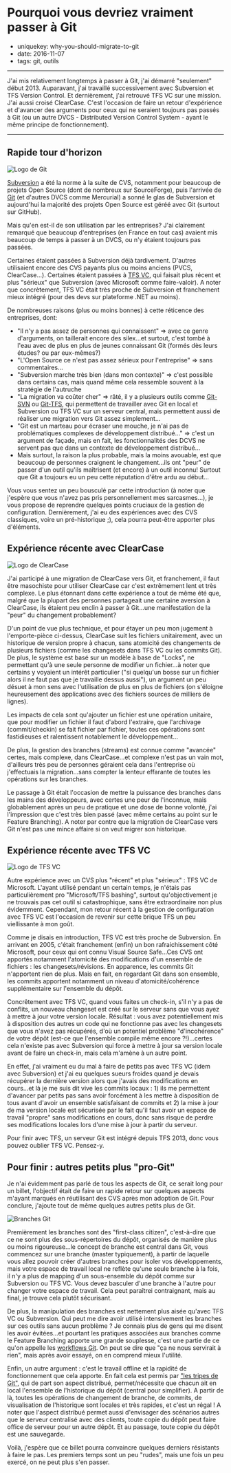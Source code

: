 Pourquoi vous devriez vraiment passer à Git
===========================================

- uniquekey: why-you-should-migrate-to-git
- date: 2016-11-07
- tags: git, outils

-----------------

J'ai mis relativement longtemps à passer à Git, j'ai démarré "seulement" début 2013. Auparavant, j'ai travaillé successivement avec Subversion et TFS Version Control. Et dernièrement, j'ai retrouvé TFS VC sur une mission. J'ai aussi croisé ClearCase. C'est l'occasion de faire un retour d'expérience et d'avancer des arguments pour ceux qui ne seraient toujours pas passés à Git (ou un autre DVCS - Distributed Version Control System - ayant le même principe de fonctionnement).

------------------

## Rapide tour d'horizon

<img alt="Logo de Git" class="img-float-left img-bg-white" src="/images/git.png"/>

[Subversion](https://subversion.apache.org/) a été la norme à la suite de CVS, notamment pour beaucoup de projets Open Source (dont de nombreux sur SourceForge), puis l'arrivée de [Git](https://git-scm.com/) (et d'autres DVCS comme Mercurial) a sonné le glas de Subversion et aujourd'hui la majorité des projets Open Source est géréé avec Git (surtout sur GitHub).

Mais qu'en est-il de son utilisation par les entreprises? J'ai clairement remarqué que beaucoup d'entreprises (en France en tout cas) avaient mis beaucoup de temps à passer à un DVCS, ou n'y étaient toujours pas passées.

Certaines étaient passées à Subversion déjà tardivement. D'autres utilisaient encore des CVS payants plus ou moins anciens (PVCS, ClearCase...). Certaines étaient passées à [TFS VC](https://www.visualstudio.com/en-us/docs/tfvc/overview), qui faisait plus récent et plus "sérieux" que Subversion (avec Microsoft comme faire-valoir). A noter que concrètement, TFS VC était très proche de Subversion et franchement mieux intégré (pour des devs sur plateforme .NET au moins).

De nombreuses raisons (plus ou moins bonnes) à cette réticence des entreprises, dont:

* "Il n'y a pas assez de personnes qui connaissent" => avec ce genre d'arguments, on taillerait encore des silex...et surtout, c'est tombé à l'eau avec de plus en plus de jeunes connaissant Git (formés dès leurs études? ou par eux-mêmes?)
* "L'Open Source ce n'est pas assez sérieux pour l'entreprise" => sans commentaires...
* "Subversion marche très bien (dans mon contexte)" => c'est possible dans certains cas, mais quand même cela ressemble souvent à la stratégie de l'autruche
* "La migration va coûter cher" => râté, il y a plusieurs outils comme [Git-SVN](https://git-scm.com/book/fr/v1/Git-et-les-autres-syst%C3%A8mes-Git-et-Subversion) ou [Git-TFS](https://github.com/git-tfs/git-tfs), qui permettent de travailler avec Git en local et Subversion ou TFS VC sur un serveur central, mais permettent aussi de réaliser une migration vers Git assez simplement...
* "Git est un marteau pour écraser une mouche, je n'ai pas de problématiques complexes de développement distribué..." => c'est un argument de façade, mais en fait, les fonctionnalités des DCVS ne servent pas que dans un contexte de développement distribué...
* Mais surtout, la raison la plus probable, mais la moins avouable, est que beaucoup de personnes craignent le changement...ils ont "peur" de passer d'un outil qu'ils maîtrisent (et encore) à un outil inconnu! Surtout que Git a toujours eu un peu cette réputation d'être ardu au début...

Vous vous sentez un peu bousculé par cette introduction (à noter que j'espère que vous n'avez pas pris personnellement mes sarcasmes...), je vous propose de reprendre quelques points cruciaux de la gestion de configuration. Dernièrement, j'ai eu des expériences avec des CVS classiques, voire un pré-historique ;), cela pourra peut-être apporter plus d'éléments.

## Expérience récente avec ClearCase

<img alt="Logo de ClearCase" class="img-float-left" src="/images/IBM-ClearCase.png"/>

J'ai participé à une migration de ClearCase vers Git, et franchement, il faut être masochiste pour utiliser ClearCase car c'est extrêmement lent et très complexe. Le plus étonnant dans cette expérience a tout de même été que, malgré que la plupart des personnes partageait une certaine aversion à ClearCase, ils étaient peu enclin à passer à Git...une manifestation de la "peur" du changement probablement?

D'un point de vue plus technique, et pour étayer un peu mon jugement à l'emporte-pièce ci-dessus, ClearCase suit les fichiers unitairement, avec un historique de version propre à chacun, sans atomicité des changements de plusieurs fichiers (comme les changesets dans TFS VC ou les commits Git). De plus, le système est basé sur un modèle à base de "Locks", ne permettant qu'à une seule personne de modifier un fichier...à noter que certains y voyaient un intérêt particulier ("si quelqu'un bosse sur un fichier alors il ne faut pas que je travaille dessus aussi"), un argument un peu désuet à mon sens avec l'utilisation de plus en plus de fichiers (on s'éloigne heureusement des applications avec des fichiers sources de milliers de lignes).

Les impacts de cela sont qu'ajouter un fichier est une opération unitaire, que pour modifier un fichier il faut d'abord l'extraire, que l'archivage (commit/checkin) se fait fichier par fichier, toutes ces opérations sont fastidieuses et ralentissent notablement le développement...

De plus, la gestion des branches (streams) est connue comme "avancée" certes, mais complexe, dans ClearCase...et complexe n'est pas un vain mot, d'ailleurs très peu de personnes géraient cela dans l'entreprise où j'effectuais la migration...sans compter la lenteur effarante de toutes les opérations sur les branches. 

Le passage à Git était l'occasion de mettre la puissance des branches dans les mains des développeurs, avec certes une peur de l'inconnue, mais globablement après un peu de pratique et une dose de bonne volonté, j'ai l'impression que c'est très bien passé (avec même certains au point sur le Feature Branching). A noter par contre que la migration de ClearCase vers Git n'est pas une mince affaire si on veut migrer son historique. 

## Expérience récente avec TFS VC

<img alt="Logo de TFS VC" class="img-float-left" src="/images/TFS-logo.png"/>

Autre expérience avec un CVS plus "récent" et plus "sérieux" : TFS VC de Microsoft. L'ayant utilisé pendant un certain temps, je n'étais pas particulièrement pro "Microsoft/TFS bashing", surtout qu'objectivement je ne trouvais pas cet outil si catastrophique, sans être extraordinaire non plus évidemment. Cependant, mon retour récent à la gestion de configuration avec TFS VC est l'occasion de revenir sur cette brique TFS un peu viellissante à mon goût.

Comme je disais en introduction, TFS VC est très proche de Subversion. En arrivant en 2005, c'était franchement (enfin) un bon rafraichissement côté Microsoft, pour ceux qui ont connu Visual Source Safe...Ces CVS ont apportés notamment l'atomicité des modifications d'un ensemble de fichiers : les changesets/révisions. En apparence, les commits Git n'apportent rien de plus. Mais en fait, en regardant Git dans son ensemble, les commits apportent notamment un niveau d'atomicité/cohérence supplémentaire sur l'ensemble du dépôt. 

Concrêtement avec TFS VC, quand vous faites un check-in, s'il n'y a pas de conflits, un nouveau changeset est créé sur le serveur sans que vous ayez à mettre à jour votre version locale. Résultat : vous avez potentiellement mis à disposition des autres un code qui ne fonctionne pas avec les changesets que vous n'avez pas récupérés, d'où un potentiel problème "d'incohérence" de votre dépôt (est-ce que l'ensemble compile même encore ?!)...certes cela n'existe pas avec Subversion qui force à mettre à jour sa version locale avant de faire un check-in, mais cela m'amène à un autre point.

En effet, j'ai vraiment eu du mal à faire de petits pas avec TFS VC (idem avec Subversion) et j'ai eu quelques sueurs froides quand je devais récupérer la dernière version alors que j'avais des modifications en cours...et là je me suis dit vive les commits locaux : 1) ils me permettent d'avancer par petits pas sans avoir forcément à les mettre à disposition de tous avant d'avoir un ensemble satisfaisant de commits et 2) la mise à jour de ma version locale est sécurisée par le fait qu'il faut avoir un espace de travail "propre" sans modifications en cours, donc sans risque de perdre ses modifications locales lors d'une mise à jour à partir du serveur.

Pour finir avec TFS, un serveur Git est intégré depuis TFS 2013, donc vous pouvez oublier TFS VC. Pensez-y.

## Pour finir : autres petits plus "pro-Git"

Je n'ai évidemment pas parlé de tous les aspects de Git, ce serait long pour un billet, l'objectif était de faire un rapide retour sur quelques aspects m'ayant marqués en réutilisant des CVS après mon adoption de Git. Pour conclure, j'ajoute tout de même quelques autres petits plus de Git.

<img alt="Branches Git" class="img-float-right" src="/images/GitBranching.jpg"/>

Premièrement les branches sont des "first-class citizen", c'est-à-dire que ce ne sont plus des sous-répertoires du dépôt, organisés de manière plus ou moins rigoureuse...le concept de branche est central dans Git, vous commencez sur une branche (master typiquement), à partir de laquelle vous allez pouvoir créer d'autres branches pour isoler vos développements, mais votre espace de travail local ne reflète qu'une seule branche à la fois, il n'y a plus de mapping d'un sous-ensemble du dépôt comme sur Subversion ou TFS VC. Vous devez basculer d'une branche à l'autre pour changer votre espace de travail. Cela peut paraîtrei contraignant, mais au final, je trouve cela plutôt sécurisant.

De plus, la manipulation des branches est nettement plus aisée qu'avec TFS VC ou Subversion. Qui peut me dire avoir utilisé intensivement les branches sur ces outils sans aucun problème ? Je connais plus de gens qui me disent les avoir évitées...et pourtant les pratiques associées aux branches comme le Feature Branching apporte une grande souplesse, c'est une partie de ce qu'on appelle les [workflows Git](https://www.atlassian.com/git/tutorials/comparing-workflows/). On peut se dire que "ça ne nous servirait à rien", mais après avoir essayé, on en comprend mieux l'utilité.

Enfin, un autre argument : c'est le travail offline et la rapidité de fonctionnement que cela apporte. En fait cela est permis par ["les tripes de Git"](https://git-scm.com/book/fr/v1/Les-tripes-de-Git), qui de part son aspect distribué, permet/nécessite que chacun ait en local l'ensemble de l'historique du dépôt (central pour simplifier). A partir de là, toutes les opérations de changement de branche, de commits, de visualisation de l'historique sont locales et très rapides, et c'est un régal ! A noter que l'aspect distribué permet aussi d'envisager des scénarios autres que le serveur centralisé avec des clients, toute copie du dépôt peut faire office de serveur pour un autre dépôt. Et au passage, toute copie du dépôt est une sauvegarde.

Voilà, j'espère que ce billet pourra convaincre quelques derniers résistants à faire le pas. Les premiers temps sont un peu "rudes", mais une fois un peu exercé, on ne peut plus s'en passer.
